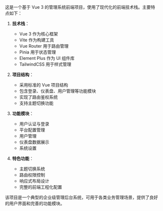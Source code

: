 这是一个基于 Vue 3 的管理系统前端项目，使用了现代化的前端技术栈。主要特点如下：

1. **技术栈**：
   - Vue 3 作为核心框架
   - Vite 作为构建工具
   - Vue Router 用于路由管理
   - Pinia 用于状态管理
   - Element Plus 作为 UI 组件库
   - TailwindCSS 用于样式管理

2. **项目结构**：
   - 采用标准的 Vue 项目结构
   - 包含登录、仪表盘、用户管理等功能模块
   - 实现了路由鉴权系统
   - 支持主题切换功能

3. **功能模块**：
   - 用户认证与登录
   - 平台配置管理
   - 用户管理
   - 仪表盘数据展示
   - 系统设置

4. **特色功能**：
   - 主题切换系统
   - 路由权限控制
   - 响应式布局设计
   - 完整的前端工程化配置

该项目是一个典型的企业级管理后台系统，可用于各类业务管理场景，提供了良好的用户界面和完善的功能模块。
